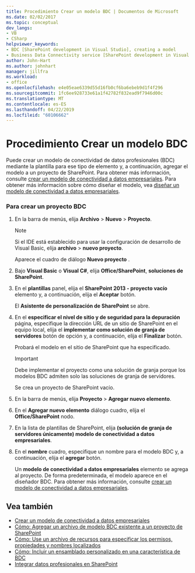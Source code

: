 ```yaml
---
title: Procedimiento Crear un modelo BDC | Documentos de Microsoft
ms.date: 02/02/2017
ms.topic: conceptual
dev_langs:
- VB
- CSharp
helpviewer_keywords:
- BDC [SharePoint development in Visual Studio], creating a model
- Business Data Connectivity service [SharePoint development in Visual Studio], creating a model
author: John-Hart
ms.author: johnhart
manager: jillfra
ms.workload:
- office
ms.openlocfilehash: e4e05eae6339d55d16fb0cf6ba6ebeb9d1f4f296
ms.sourcegitcommit: 1fc6ee928733e61a1f42782f832ead9f7946d00c
ms.translationtype: MT
ms.contentlocale: es-ES
ms.lasthandoff: 04/22/2019
ms.locfileid: "60106662"
---
```

# <a name="how-to-create-a-bdc-model"></a>Procedimiento Crear un modelo BDC
  Puede crear un modelo de conectividad de datos profesionales (BDC) mediante la plantilla para ese tipo de elemento y, a continuación, agregar el modelo a un proyecto de SharePoint. Para obtener más información, consulte [crear un modelo de conectividad a datos empresariales](../sharepoint/creating-a-business-data-connectivity-model.md). Para obtener más información sobre cómo diseñar el modelo, vea [diseñar un modelo de conectividad a datos empresariales](../sharepoint/designing-a-business-data-connectivity-model.md).

### <a name="to-create-a-bdc-project"></a>Para crear un proyecto BDC

1. En la barra de menús, elija **Archivo** > **Nuevo** > **Proyecto**.

    > [!NOTE]
    >  Si el IDE está establecido para usar la configuración de desarrollo de Visual Basic, elija **archivo** > **nuevo proyecto**.

     Aparece el cuadro de diálogo **Nuevo proyecto** .

2. Bajo **Visual Basic** o **Visual C#**, elija **Office/SharePoint**, **soluciones de SharePoint**.

3. En el **plantillas** panel, elija el **SharePoint 2013 - proyecto vacío** elemento y, a continuación, elija el **Aceptar** botón.

     El **Asistente de personalización de SharePoint** se abre.

4. En el **especificar el nivel de sitio y de seguridad para la depuración** página, especifique la dirección URL de un sitio de SharePoint en el equipo local, elija el **implementar como solución de granja de servidores** botón de opción y, a continuación, elija el **Finalizar** botón.

     Probará el modelo en el sitio de SharePoint que ha especificado.

    > [!IMPORTANT]
    >  Debe implementar el proyecto como una solución de granja porque los modelos BDC admiten solo las soluciones de granja de servidores.

     Se crea un proyecto de SharePoint vacío.

5. En la barra de menús, elija **Proyecto** >  **Agregar nuevo elemento**.

6. En el **Agregar nuevo elemento** diálogo cuadro, elija el **Office/SharePoint** nodo.

7. En la lista de plantillas de SharePoint, elija **(solución de granja de servidores únicamente) modelo de conectividad a datos empresariales**.

8. En el **nombre** cuadro, especifique un nombre para el modelo BDC y, a continuación, elija el **agregar** botón.

     Un **modelo de conectividad a datos empresariales** elemento se agrega al proyecto. De forma predeterminada, el modelo aparece en el diseñador BDC. Para obtener más información, consulte [crear un modelo de conectividad a datos empresariales](../sharepoint/creating-a-business-data-connectivity-model.md).

## <a name="see-also"></a>Vea también
- [Crear un modelo de conectividad a datos empresariales](../sharepoint/creating-a-business-data-connectivity-model.md)
- [Cómo: Agregar un archivo de modelo BDC existente a un proyecto de SharePoint](../sharepoint/how-to-add-an-existing-bdc-model-file-to-a-sharepoint-project.md)
- [Cómo: Use un archivo de recursos para especificar los permisos, propiedades y nombres localizados](../sharepoint/how-to-use-a-resource-file-to-specify-localized-names-properties-and-permissions.md)
- [Cómo: Incluir un ensamblado personalizado en una característica de BDC](../sharepoint/how-to-include-a-custom-assembly-in-a-bdc-feature.md)
- [Integrar datos profesionales en SharePoint](../sharepoint/integrating-business-data-into-sharepoint.md)
